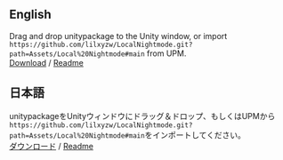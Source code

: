 ## English
Drag and drop unitypackage to the Unity window, or import `https://github.com/lilxyzw/LocalNightmode.git?path=Assets/Local%20Nightmode#main` from UPM.  
[Download](https://github.com/lilxyzw/LocalNightmode/releases) / [Readme](https://github.com/lilxyzw/LocalNightmode/blob/main/Assets/Local%20Nightmode/README.md)

## 日本語
unitypackageをUnityウィンドウにドラッグ＆ドロップ、もしくはUPMから`https://github.com/lilxyzw/LocalNightmode.git?path=Assets/Local%20Nightmode#main`をインポートしてください。  
[ダウンロード](https://github.com/lilxyzw/LocalNightmode/releases) / [Readme](https://github.com/lilxyzw/LocalNightmode/blob/main/Assets/Local%20Nightmode/README_JP.md)